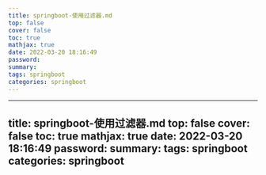 ```yaml
---
title: springboot-使用过滤器.md
top: false
cover: false
toc: true
mathjax: true
date: 2022-03-20 18:16:49
password:
summary:
tags: springboot
categories: springboot
---
```

---
title: springboot-使用过滤器.md
top: false
cover: false
toc: true
mathjax: true
date: 2022-03-20 18:16:49
password:
summary:
tags: springboot
categories: springboot
---

